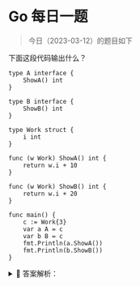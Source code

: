 # Go 每日一题

> 今日（2023-03-12）的题目如下

下面这段代码输出什么？

```golang
type A interface {
	ShowA() int
}

type B interface {
	ShowB() int
}

type Work struct {
	i int
}

func (w Work) ShowA() int {
	return w.i + 10
}

func (w Work) ShowB() int {
	return w.i + 20
}

func main() {
	c := Work{3}
	var a A = c
	var b B = c
	fmt.Println(a.ShowA())
	fmt.Println(b.ShowB())
}
```


<details>
<summary style="cursor: pointer">🔑 答案解析：</summary>
<div>

参考答案及解析：13 23。

知识点：接口。一种类型实现多个接口，结构体 Work 分别实现了接口 A、B，所以接口变量 a、b 调用各自的方法 ShowA() 和 ShowB()，输出 13、23。


---

### 18楼

13，23，就算实现方法参数是w *Work答案依然不变，因为实现方法本身只是返回运算结果，并没有修改传入参数的值


</div>
</details>
